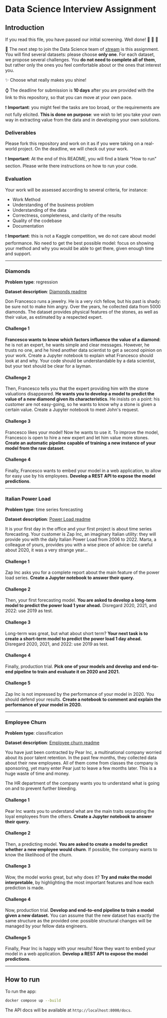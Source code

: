 # Data Science Interview Assignment

## Introduction

If you read this file, you have passed our initial screening. Well done! :clap: :clap: :clap:

:rocket: The next step to join the Data Science team of [xtream](https://xtreamers.io) is this assignment.
You will find several datasets: please choose **only one**.
For each dataset, we propose several challenges. You **do not need to
complete all of them**, but rather only the ones you feel comfortable about or the ones that interest you.

:sparkles: Choose what really makes you shine!

:watch: The deadline for submission is **10 days** after you are provided with the link to this repository, so that you can move at your own pace.

:heavy_exclamation_mark: **Important**: you might feel the tasks are too broad, or the requirements are not
fully elicited. **This is done on purpose**: we wish to let you take your own way in
extracting value from the data and in developing your own solutions.

### Deliverables

Please fork this repository and work on it as if you were taking on a real-world project.
On the deadline, we will check out your work.

:heavy_exclamation_mark: **Important**: At the end of this README, you will find a blank "How to run" section.
Please write there instructions on how to run your code.

### Evaluation

Your work will be assessed according to several criteria, for instance:

* Work Method
* Understanding of the business problem
* Understanding of the data
* Correctness, completeness, and clarity of the results
* Quality of the codebase
* Documentation

:heavy_exclamation_mark: **Important**: this is not a Kaggle competition, we do not care about model performance.
No need to get the best possible model: focus on showing your method and why you would be able to get there,
given enough time and support.

---

### Diamonds

**Problem type**: regression

**Dataset description**: [Diamonds readme](./datasets/diamonds/README.md)

Don Francesco runs a jewelry. He is a very rich fellow, but his past is shady: be sure not to make him angry.
Over the years, he collected data from 5000 diamonds.
The dataset provides physical features of the stones, as well as their value, as estimated by a respected expert.

#### Challenge 1

**Francesco wants to know which factors influence the value of a diamond**: he is not an expert, he wants simple and clear messages.
However, he trusts no one, and he hired another data scientist to get a second opinion on your work.
Create a Jupyter notebook to explain what Francesco should look at and why.
Your code should be understandable by a data scientist, but your text should be clear for a layman.

#### Challenge 2

Then, Francesco tells you that the expert providing him with the stone valuations disappeared.
**He wants you to develop a model to predict the value of a new diamond given its characteristics**.
He insists on a point: his customer are not easy-going, so he wants to know why a stone is given a certain value.
Create a Jupyter notebook to meet John's request.

#### Challenge 3

Francesco likes your model! Now he wants to use it. To improve the model, Francesco is open to hire a new expert and
let him value more stones.
**Create an automatic pipeline capable of training a new instance of your model from the raw dataset**.

#### Challenge 4

Finally, Francesco wants to embed your model in a web application, to allow for easy use by his employees.
**Develop a REST API to expose the model predictions**.

---

### Italian Power Load

**Problem type**: time series forecasting

**Dataset description**: [Power Load readme](./datasets/italian-power-load/README.md)

It is your first day in the office and your first project is about time series forecasting.
Your customer is Zap Inc, an imaginary Italian utility: they will provide you with the daily Italian Power Load from 2006 to 2022.
Marta, a colleague of yours, provides you with a wise piece of advice: be careful about 2020, it was a very strange year...

#### Challenge 1

Zap Inc asks you for a complete report about the main feature of the power load series.
**Create a Jupyter notebook to answer their query.**

#### Challenge 2

Then, your first forecasting model.
**You are asked to develop a long-term model to predict the power load 1 year ahead.**
Disregard 2020, 2021, and 2022: use 2019 as test.

#### Challenge 3

Long-term was great, but what about short term?
**Your next task is to create a short-term model to predict the power load 1 day ahead.**
Disregard 2020, 2021, and 2022: use 2019 as test.

#### Challenge 4

Finally, production trial.
**Pick one of your models and develop and end-to-end pipeline to train and evaluate it on 2020 and 2021.**

#### Challenge 5

Zap Inc is not impressed by the performance of your model in 2020. You should defend your results.
**Create a notebook to comment and explain the performance of your model in 2020.**

---

### Employee Churn

**Problem type**: classification

**Dataset description**: [Employee churn readme](./datasets/employee-churn/README.md)

You have just been contracted by Pear Inc, a multinational company worried about its poor talent retention.
In the past few months, they collected data about their new employees. All of them come from classes
the company is sponsoring, yet many enter Pear just to leave a few months later.
This is a huge waste of time and money.

The HR department of the company wants you to understand what is going on and to prevent further bleeding.

#### Challenge 1

Pear Inc wants you to understand what are the main traits separating the loyal employees from the others.
**Create a Jupyter notebook to answer their query.**

#### Challenge 2

Then, a predicting model.
**You are asked to create a model to predict whether a new employee would churn**.
If possible, the company wants to know the likelihood of the churn.

#### Challenge 3

Wow, the model works great, but why does it?
**Try and make the model interpretable**, by highlighting the most important features and how each prediction is made.

#### Challenge 4

Now, production trial.
**Develop and end-to-end pipeline to train a model given a new dataset.**
You can assume that the new dataset has exactly the same structure as the provided one:
possible structural changes will be managed by your fellow data engineers.

#### Challenge 5

Finally, Pear Inc is happy with your results!
Now they want to embed your model in a web application.
**Develop a REST API to expose the model predictions**.

---

## How to run

To run the app:

```bash
docker compose up --build
```

The API docs will be available at `http://localhost:8000/docs`.
